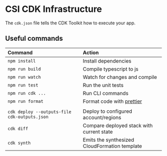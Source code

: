 # CSI CDK Infrastructure

The `cdk.json` file tells the CDK Toolkit how to execute your app.

## Useful commands

| Command                                        | Action                                            |
| :--------------------------------------------- | :------------------------------------------------ |
| `npm install`                                  | Install dependencies                              |
| `npm run build`                                | Compile typescript to js                          |
| `npm run watch`                                | Watch for changes and compile                     |
| `npm run test`                                 | Run the unit tests                                |
| `npm run cdk ...`                              | Run CLI commands                                  |
| `npm run format`                               | Format code with [prettier](https://prettier.io/) |
|                                                |                                                   |
| `cdk deploy --outputs-file cdk-outputs.json`   | Deploy to configured account/regions              |
| `cdk diff`                                     | Compare deployed stack with current state         |
| `cdk synth`                                    | Emits the synthesized CloudFormation template     |
